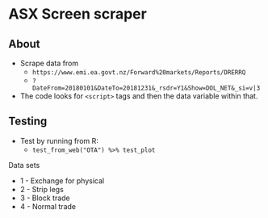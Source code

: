 # ASX Screen scraper

## About
* Scrape data from
  * `https://www.emi.ea.govt.nz/Forward%20markets/Reports/DRERRQ`
  * `?DateFrom=20180101&DateTo=20181231&_rsdr=Y1&Show=DOL_NET&_si=v|3`
* The code looks for `<script>` tags and then the data variable within that.

## Testing
* Test by running from R:
  * `test_from_web("OTA") %>% test_plot`


Data sets

* 1 - Exchange for physical
* 2 - Strip legs
* 3 - Block trade
* 4 - Normal trade


